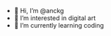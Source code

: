 - 👋 Hi, I’m @anckg
- 👀 I’m interested in digital art
- 🌱 I’m currently learning coding

<!---
anckg/anckg is a ✨ special ✨ repository because its `README.md` (this file) appears on your GitHub profile.
You can click the Preview link to take a look at your changes.
--->
